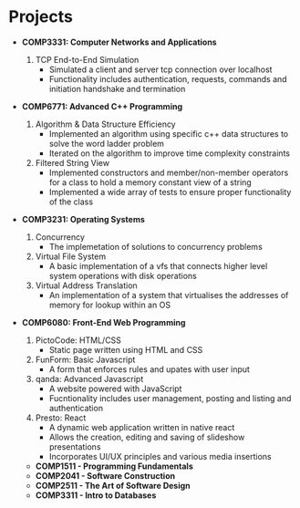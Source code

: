 # Projects

+ **COMP3331: Computer Networks and Applications**
  1. TCP End-to-End Simulation
      - Simulated a client and server tcp connection over localhost
      - Functionality includes authentication, requests, commands and initiation handshake and termination

+ **COMP6771: Advanced C++ Programming**
  1. Algorithm & Data Structure Efficiency
      - Implemented an algorithm using specific c++ data structures to solve the word ladder problem
      - Iterated on the algorithm to improve time complexity constraints
  2. Filtered String View
      - Implemented constructors and member/non-member operators for a class to hold a memory constant view of a string
      - Implemented a wide array of tests to ensure proper functionality of the class

+ **COMP3231: Operating Systems**
    1. Concurrency
        - The implemetation of solutions to concurrency problems
    2. Virtual File System
        - A basic implementation of a vfs that connects higher level system operations with disk operations
    3. Virtual Address Translation
        - An implementation of a system that virtualises the addresses of memory for lookup within an OS

+ **COMP6080: Front-End Web Programming**
  1. PictoCode: HTML/CSS
     - Static page written using HTML and CSS
  2. FunForm: Basic Javascript
     -  A form that enforces rules and upates with user input
  3. qanda: Advanced Javascript
     - A website powered with JavaScript
     - Fucntionality includes user management, posting and listing and authentication
  5. Presto: React
     - A dynamic web application written in native react
     - Allows the creation, editing and saving of slideshow presentations
     - Incorporates UI/UX principles and various media insertions
    
  + **COMP1511 - Programming Fundamentals**
  + **COMP2041 - Software Construction**
  + **COMP2511 - The Art of Software Design**
  + **COMP3311 - Intro to Databases**

